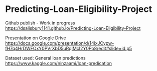# Predicting-Loan-Eligibility-Project

Github publish - Work in progress https://dsalisbury1141.github.io/Predicting-Loan-Eligibility-Project

Presentation on Google Drive https://docs.google.com/presentation/d/14ixJCypw-fH7q4HrDWFOxY0PVrXbD5uRqIMcI2Y0Po8/edit#slide=id.p5

Dataset used:  General loan predictions
https://www.kaggle.com/ninzaami/loan-predication
<p>    </p>



